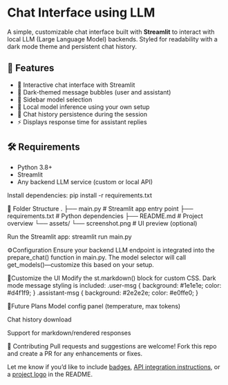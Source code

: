 #  Chat Interface using LLM

A simple, customizable chat interface built with **Streamlit** to interact with local LLM (Large Language Model) backends. Styled for readability with a dark mode theme and persistent chat history.

## 🚀 Features

- 💬 Interactive chat interface with Streamlit
- 🎨 Dark-themed message bubbles (user and assistant)
- 🔧 Sidebar model selection
- 🧠 Local model inference using your own setup
- 📝 Chat history persistence during the session
- ⚡ Displays response time for assistant replies

## 🛠️ Requirements

- Python 3.8+
- Streamlit
- Any backend LLM service (custom or local API)

Install dependencies:
pip install -r requirements.txt

📁 Folder Structure
.
├── main.py               # Streamlit app entry point
├── requirements.txt      # Python dependencies
├── README.md             # Project overview
└── assets/
    └── screenshot.png    # UI preview (optional)

Run the Streamlit app:
streamlit run main.py

⚙️Configuration
Ensure your backend LLM endpoint is integrated into the prepare_chat() function in main.py. The model selector will call get_models()—customize this based on your setup.

🧩Customize the UI
Modify the st.markdown() block for custom CSS. Dark mode message styling is included:
.user-msg { background: #1e1e1e; color: #d4f1f9; }
.assistant-msg { background: #2e2e2e; color: #e0ffe0; }

🧠Future Plans
Model config panel (temperature, max tokens)

Chat history download

Support for markdown/rendered responses

🤝 Contributing
Pull requests and suggestions are welcome! Fork this repo and create a PR for any enhancements or fixes.

Let me know if you’d like to include [badges](f), [API integration instructions](f), or a [project logo](f) in the README.







